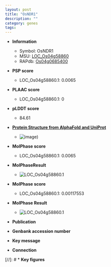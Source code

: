 ```yaml
---
layout: post
title: "OsNDR1"
description: ""
category: genes
tags: 
---
```


* **Information**  
    + Symbol: OsNDR1  
    + MSU: [LOC_Os04g58860](http://rice.plantbiology.msu.edu/cgi-bin/ORF_infopage.cgi?orf=LOC_Os04g58860)  
    + RAPdb: [Os04g0685400](http://rapdb.dna.affrc.go.jp/viewer/gbrowse_details/irgsp1?name=Os04g0685400)  

* **PSP score**  
    + LOC_Os04g58860.1: 0.0065 

* **PLAAC score**  
    + LOC_Os04g58860.1: 0 

* **pLDDT score**
    + 84.61

* **[Protein Structure from AlphaFold and UniProt](https://www.uniprot.org/uniprotkb/Q7XPU0/entry#structure)**
    + ![image](https://ricepsp.github.io/images/Q7/AF-Q7XPU0-F1.png))

* **MolPhase score**
    + LOC_Os04g58860.1: 0.0065

* **MolPhaseResult**
    + ![LOC_Os04g58860.1](https://ricepsp.github.io/pictures/LOC_Os04g/LOC_Os04g58860.1.png)

* **MolPhase score**
    + LOC_Os04g58860.1: 0.00117553

* **MolPhase Result**
    + ![LOC_Os04g58860.1](https://304243504.github.io/Pictures/LOC_Os04g/LOC_Os04g58860.1.png)

* **Publication**  

* **Genbank accession number**  

* **Key message**  

* **Connection**  

[//]: # * **Key figures**  


